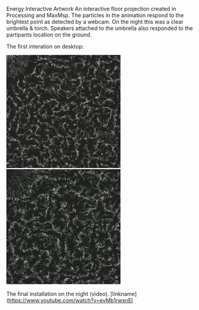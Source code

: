 Energy Interactive Artwork
An interactive floor projection created in Processing and MaxMsp.
The particles in the animation respond to the brightest point as detected by a webcam. On the night this was a clear umbrella & torch.
Speakers attached to the umbrella also responded to the partipants location on the ground.

The first interation on desktop:

![alt text](https://github.com/j-fan/energy-interactive-artwork/blob/master/tumblr_onqhsrc2eT1r2rrcro1_400.gif)
![alt text](https://github.com/j-fan/energy-interactive-artwork/blob/master/tumblr_onqhsrc2eT1r2rrcro2_400.gif)

The final installation on the night (video).
[linkname](https://www.youtube.com/watch?v=evMb1rwsnEI
